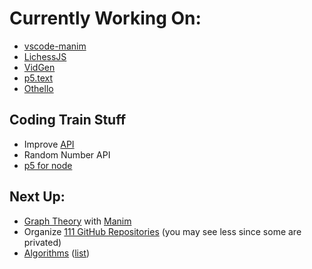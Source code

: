 # Currently Working On:

- [vscode-manim](https://github.com/dipamsen/vscode-manim)
- [LichessJS](https://github.com/dipamsen/LichessJS)
- [VidGen](https://github.com/dipamsen/VidGen)
- [p5.text](https://github.com/dipamsen/p5.text)
- [Othello](https://github.com/dipamsen/othello)

## Coding Train Stuff

- Improve [API](https://github.com/CodingTrain/The-Coding-Train-API)
- Random Number API
- [p5 for node](https://github.com/CodingTrain/node-p5-test)

## Next Up:
- [Graph Theory](https://github.com/dipamsen/Diskstra-s-algorithm) with [Manim](https://manim.community)
- Organize [111 GitHub Repositories](https://github.com/dipamsen?tab=repositories) (you may see less since some are privated)
- [Algorithms](https://github.com/TheAlgorithms) ([list](https://gist.github.com/74e2021c5f2560762cca8fb36ad5e208))
